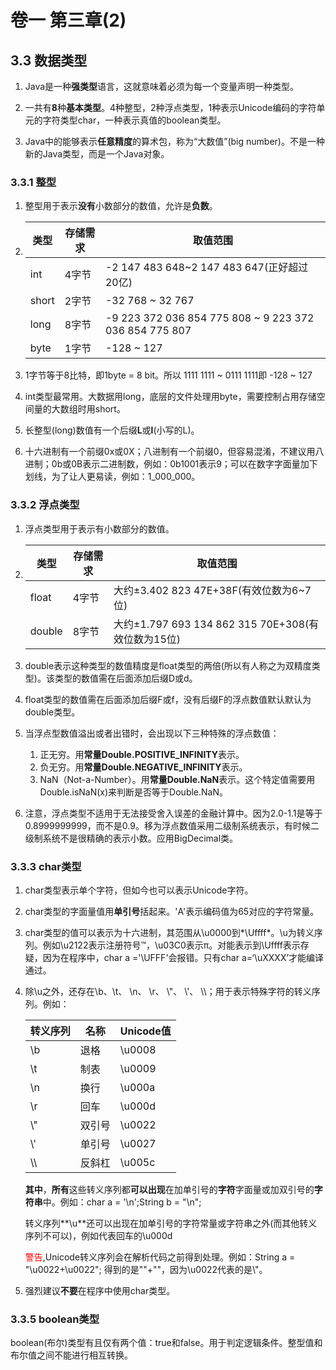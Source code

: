 # 卷一 第三章(2)

## 3.3 数据类型

1. Java是一种**强类型**语言，这就意味着必须为每一个变量声明一种类型。
2. 一共有**8**种**基本类型**。4种整型，2种浮点类型，1种表示Unicode编码的字符单元的字符类型char，一种表示真值的boolean类型。

3. Java中的能够表示**任意精度**的算术包，称为“大数值”(big number)。不是一种新的Java类型，而是一个Java对象。

### 3.3.1 整型

1. 整型用于表示**没有**小数部分的数值，允许是**负数**。

2. | 类型  | 存储需求 | 取值范围                                               |
   | ----- | -------- | ------------------------------------------------------ |
   | int   | 4字节    | -2 147 483 648~2 147 483 647(正好超过20亿)             |
   | short | 2字节    | -32 768 ~ 32 767                                       |
   | long  | 8字节    | -9 223 372 036 854 775 808 ~ 9 223 372 036 854 775 807 |
   | byte  | 1字节    | -128 ~ 127                                             |

3. 1字节等于8比特，即1byte = 8 bit。所以 1111 1111 ~ 0111 1111即 -128 ~ 127

4. int类型最常用。大数据用long，底层的文件处理用byte，需要控制占用存储空间量的大数组时用short。

5. 长整型(long)数值有一个后缀**L**或**l**(小写的L)。

6. 十六进制有一个前缀0x或0X；八进制有一个前缀0，但容易混淆，不建议用八进制；0b或0B表示二进制数，例如：0b1001表示9；可以在数字字面量加下划线，为了让人更易读，例如：1_000_000。

### 3.3.2 浮点类型
1. 浮点类型用于表示有小数部分的数值。

2. | 类型   | 存储需求 | 取值范围                                           |
   | ------ | -------- | -------------------------------------------------- |
   | float  | 4字节    | 大约±3.402 823 47E+38F(有效位数为6~7位)            |
   | double | 8字节    | 大约±1.797 693 134 862 315 70E+308(有效位数为15位) |

3. double表示这种类型的数值精度是float类型的两倍(所以有人称之为双精度类型)。该类型的数值需在后面添加后缀D或d。

4. float类型的数值需在后面添加后缀F或f，没有后缀F的浮点数值默认默认为double类型。

5. 当浮点型数值溢出或者出错时，会出现以下三种特殊的浮点数值：

   1. 正无穷。用**常量Double.POSITIVE_INFINITY**表示。
   2. 负无穷。用**常量Double.NEGATIVE_INFINITY**表示。
   3. NaN（Not-a-Number）。用**常量Double.NaN**表示。这个特定值需要用Double.isNaN(x)来判断是否等于Double.NaN。

6. 注意，浮点类型不适用于无法接受舍入误差的金融计算中。因为2.0-1.1是等于0.8999999999，而不是0.9。移为浮点数值采用二级制系统表示，有时候二级制系统不是很精确的表示小数。应用BigDecimal类。

### 3.3.3 char类型

1. char类型表示单个字符，但如今也可以表示Unicode字符。

2. char类型的字面量值用**单引号**括起来。'A'表示编码值为65对应的字符常量。

3. char类型的值可以表示为十六进制，其范围从\u0000到*\Uffff*。\u为转义序列。例如\u2122表示注册符号™，\u03C0表示π。对能表示到\Uffff表示存疑，因为在程序中，char a ='\UFFF'会报错。只有char a=‘\uXXXX’才能编译通过。

4. 除\u之外，还存在\b、\t、 \n、 \r、 \\"、 \\'、 \\\\；用于表示特殊字符的转义序列。例如：

   | 转义序列 | 名称   | Unicode值 |
   | -------- | ------ | --------- |
   | \b       | 退格   | \u0008    |
   | \t       | 制表   | \u0009    |
   | \n       | 换行   | \u000a    |
   | \r       | 回车   | \u000d    |
   | \\"      | 双引号 | \u0022    |
   | \\'      | 单引号 | \u0027    |
   | \\\\     | 反斜杠 | \u005c    |

   **其中**，**所有**这些转义序列都**可以出现**在加单引号的**字符**字面量或加双引号的**字符串**中。例如：char a = '\n';String b = "\n";  

   转义序列**\u**还可以出现在加单引号的字符常量或字符串之外(而其他转义序列不可以)，例如代表回车的\u000d

   <span style="color:red">警告</span>,Unicode转义序列会在解析代码之前得到处理。例如：String a = "\u0022+\u0022"; 得到的是""+""，因为\u0022代表的是\\"。
5. 强烈建议**不要**在程序中使用char类型。

### 3.3.5 boolean类型
boolean(布尔)类型有且仅有两个值：true和false。用于判定逻辑条件。整型值和布尔值之间不能进行相互转换。
